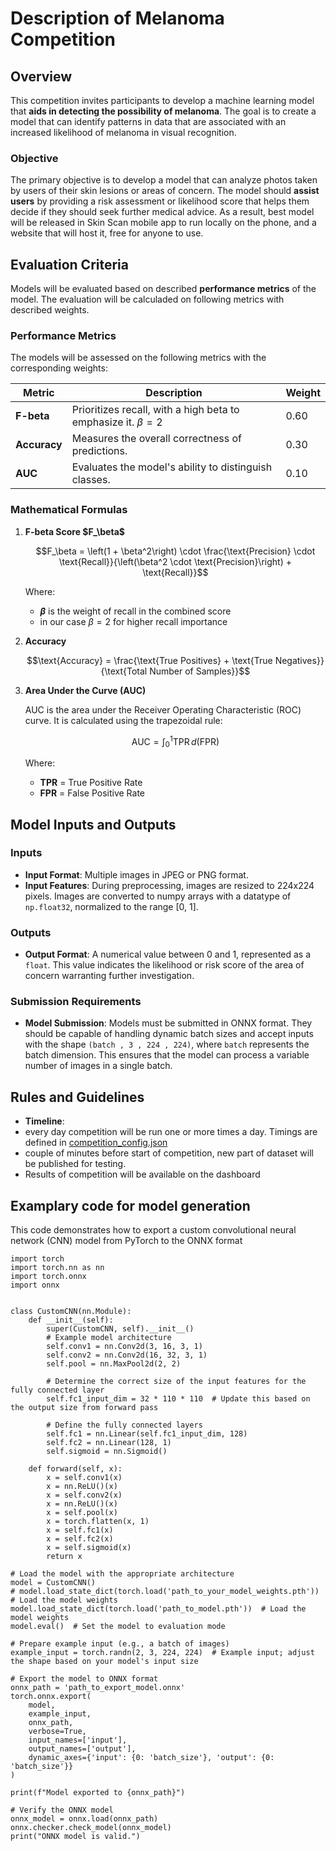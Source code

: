 # Description of Melanoma Competition

## Overview
This competition invites participants to develop a machine learning model that **aids in detecting the possibility of melanoma**. The goal is to create a model that can identify patterns in data that are associated with an increased likelihood of melanoma in visual recognition.

### Objective
The primary objective is to develop a model that can analyze photos taken by users of their skin lesions or areas of concern. 
The model should **assist users** by providing a risk assessment or likelihood score that helps them decide if they should seek further medical advice.
As a result, best model will be released in Skin Scan mobile app to run locally on the phone, and a website that will host it, free for anyone to use. 

## Evaluation Criteria
Models will be evaluated based on described **performance metrics** of the model.
The evaluation will be calculaded on following metrics with described weights.

### Performance Metrics

 The models will be assessed on the following metrics with the corresponding weights:

| **Metric**  | **Description**                                       | **Weight** |
|-------------|-------------------------------------------------------|------------|
| **F-beta**  | Prioritizes recall, with a high beta to emphasize it. $\beta = 2$ | 0.60       |
| **Accuracy**| Measures the overall correctness of predictions.      | 0.30       |
| **AUC**     | Evaluates the model's ability to distinguish classes. | 0.10       |

### Mathematical Formulas

1. **F-beta Score $F\_\beta\$**

   
   $$F_\beta = \left(1 + \beta^2\right) \cdot \frac{\text{Precision} \cdot \text{Recall}}{\left(\beta^2 \cdot \text{Precision}\right) + \text{Recall}}$$
   

   Where:
   - **$\beta$** is the weight of recall in the combined score
   - in our case $\beta = 2$ for higher recall importance

2. **Accuracy**

   $$\text{Accuracy} = \frac{\text{True Positives} + \text{True Negatives}}{\text{Total Number of Samples}}$$

3. **Area Under the Curve (AUC)**

   AUC is the area under the Receiver Operating Characteristic (ROC) curve. It is calculated using the trapezoidal rule:

   $$\text{AUC} = \int_0^1 \text{TPR} \, d(\text{FPR})$$

   Where:
   - **TPR** = True Positive Rate
   - **FPR** = False Positive Rate


## Model Inputs and Outputs

### Inputs
- **Input Format**: Multiple images in JPEG or PNG format.
- **Input Features**: During preprocessing, images are resized to 224x224 pixels. Images are converted to numpy arrays with a datatype of `np.float32`, normalized to the range [0, 1].

### Outputs
- **Output Format**: A numerical value between 0 and 1, represented as a `float`. This value indicates the likelihood or risk score of the area of concern warranting further investigation.

### Submission Requirements
- **Model Submission**: Models must be submitted in ONNX format. They should be capable of handling dynamic batch sizes and accept inputs with the shape `(batch , 3 , 224 , 224)`, where `batch` represents the batch dimension. This ensures that the model can process a variable number of images in a single batch.


## Rules and Guidelines

- **Timeline**:
 - every day competition will be run one or more times a day. Timings are defined in [competition_config.json](../../config/competition_config.json)
 - couple of minutes before start of competition, new part of dataset will be published for testing.
- Results of competition will be available on the dashboard


## Examplary code for model generation

This code demonstrates how to export a custom convolutional neural network (CNN) model from PyTorch to the ONNX format

```
import torch
import torch.nn as nn
import torch.onnx
import onnx


class CustomCNN(nn.Module):
    def __init__(self):
        super(CustomCNN, self).__init__()
        # Example model architecture
        self.conv1 = nn.Conv2d(3, 16, 3, 1)
        self.conv2 = nn.Conv2d(16, 32, 3, 1)
        self.pool = nn.MaxPool2d(2, 2)
        
        # Determine the correct size of the input features for the fully connected layer
        self.fc1_input_dim = 32 * 110 * 110  # Update this based on the output size from forward pass
        
        # Define the fully connected layers
        self.fc1 = nn.Linear(self.fc1_input_dim, 128)  
        self.fc2 = nn.Linear(128, 1)
        self.sigmoid = nn.Sigmoid()

    def forward(self, x):
        x = self.conv1(x)
        x = nn.ReLU()(x)
        x = self.conv2(x)
        x = nn.ReLU()(x)
        x = self.pool(x)
        x = torch.flatten(x, 1)
        x = self.fc1(x)
        x = self.fc2(x)
        x = self.sigmoid(x)
        return x
    
# Load the model with the appropriate architecture
model = CustomCNN()
# model.load_state_dict(torch.load('path_to_your_model_weights.pth'))  # Load the model weights
model.load_state_dict(torch.load('path_to_model.pth'))  # Load the model weights
model.eval()  # Set the model to evaluation mode

# Prepare example input (e.g., a batch of images)
example_input = torch.randn(2, 3, 224, 224)  # Example input; adjust the shape based on your model's input size

# Export the model to ONNX format
onnx_path = 'path_to_export_model.onnx'
torch.onnx.export(
    model,
    example_input,
    onnx_path,
    verbose=True,
    input_names=['input'],
    output_names=['output'],
    dynamic_axes={'input': {0: 'batch_size'}, 'output': {0: 'batch_size'}}
)

print(f"Model exported to {onnx_path}")

# Verify the ONNX model
onnx_model = onnx.load(onnx_path)
onnx.checker.check_model(onnx_model)
print("ONNX model is valid.")
```